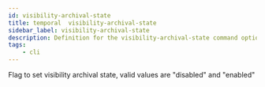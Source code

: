 ```yaml
---
id: visibility-archival-state
title: temporal  visibility-archival-state
sidebar_label: visibility-archival-state
description: Definition for the visibility-archival-state command option.
tags:
	- cli
---
```


 Flag to set visibility archival state, valid values are "disabled" and "enabled"
